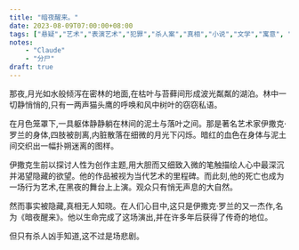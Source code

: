 ```yaml
---
title: "暗夜醒来。"
date: 2023-08-09T07:00:00+08:00
tags: ["悬疑","艺术","表演艺术","犯罪","杀人案","真相","小说","文学","寓意", "Claude"]
notes:
    - "Claude"
    - "分尸"
draft: true
---
```


那夜,月光如水般倾泻在密林的地面,在枯叶与苔藓间形成波光粼粼的湖泊。林中一切静悄悄的,只有一两声猫头鹰的呼唤和风中树叶的窃窃私语。

在月色笼罩下,一具躯体静静躺在林间的泥土与落叶之间。那是著名艺术家伊撒克·罗兰的身体,四肢被剖离,内脏散落在细微的月光下闪烁。暗红的血色在身体与泥土间交织出一幅扑朔迷离的图样。

伊撒克生前以探讨人性为创作主题,用大胆而又细致入微的笔触描绘人心中最深沉并渴望隐藏的欲望。他的作品被视为当代艺术的里程碑。而此刻,他的死亡也成为一场行为艺术,在黑夜的舞台上上演。观众只有悄无声息的大自然。

然而事实被隐藏,真相无人知晓。在人们心目中,这只是伊撒克·罗兰的又一杰作,名为《暗夜醒来》。他以生命完成了这场演出,并在许多年后获得了传奇的地位。

但只有杀人凶手知道,这不过是场悲剧。